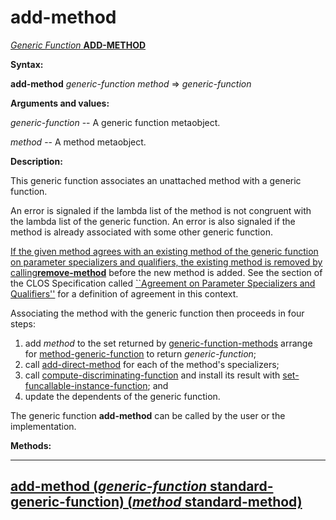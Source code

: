 add-method
==========

[*Generic Function* **ADD-METHOD**]()

**Syntax:**

**add-method** *generic-function* *method* => *generic-function*

**Arguments and values:**

*generic-function* -- A generic function metaobject.

*method* -- A method metaobject.

**Description:**

This generic function associates an unattached method with a generic function.

An error is signaled if the lambda list of the method is not congruent with the lambda list of the generic function. An error is also signaled if the method is already associated with some other generic function.

[If the given method agrees with an existing method of the generic function on parameter specializers and qualifiers, the existing method is removed by calling]()[**remove-method**](remove-method.md) before the new method is added. See the section of the CLOS Specification called [``Agreement on Parameter Specializers and Qualifiers''](http://www.cs.cmu.edu/Groups/AI/html/cltl/clm/node280.md#SECTION003216300000000000000) for a definition of agreement in this context.

Associating the method with the generic function then proceeds in four steps:

1.  add *method* to the set returned by [generic-function-methods](generic-function-methods.md) arrange for [method-generic-function](method-generic-function.md) to return *generic-function*;
2.  call [add-direct-method](add-direct-method.md) for each of the method's specializers;
3.  call [compute-discriminating-function](compute-discriminating-function.md) and install its result with [set-funcallable-instance-function](set-funcallable-instance-function.md); and
4.  update the dependents of the generic function.

The generic function **add-method** can be called by the user or the implementation.

**Methods:**

  -----------------------------------------------------------------------------------------------------------------------------------------------------
  [**add-method** (*generic-function* standard-generic-function) (*method* standard-method)](add-method-standard-generic-function-standard-method.md)
  -----------------------------------------------------------------------------------------------------------------------------------------------------


